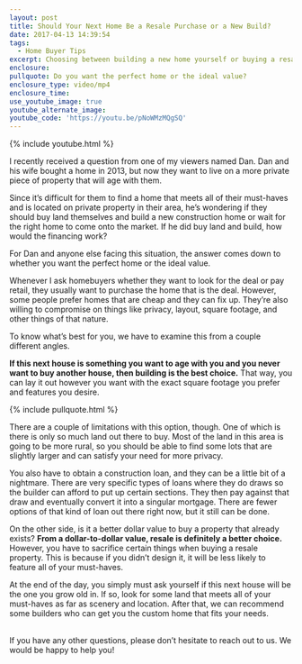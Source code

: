 ```yaml
---
layout: post
title: Should Your Next Home Be a Resale Purchase or a New Build?
date: 2017-04-13 14:39:54
tags:
  - Home Buyer Tips
excerpt: Choosing between building a new home yourself or buying a resale property comes down to whether you want the perfect home or the perfect deal.
enclosure:
pullquote: Do you want the perfect home or the ideal value?
enclosure_type: video/mp4
enclosure_time:
use_youtube_image: true
youtube_alternate_image:
youtube_code: 'https://youtu.be/pNoWMzMQgSQ'
---
```



{% include youtube.html %}

I recently received a question from one of my viewers named Dan. Dan and his wife bought a home in 2013, but now they want to live on a more private piece of property that will age with them.

Since it’s difficult for them to find a home that meets all of their must-haves and is located on private property in their area, he’s wondering if they should buy land themselves and build a new construction home or wait for the right home to come onto the market. If he did buy land and build, how would the financing work?

For Dan and anyone else facing this situation, the answer comes down to whether you want the perfect home or the ideal value.

Whenever I ask homebuyers whether they want to look for the deal or pay retail, they usually want to purchase the home that is the deal. However, some people prefer homes that are cheap and they can fix up. They’re also willing to compromise on things like privacy, layout, square footage, and other things of that nature.

To know what’s best for you, we have to examine this from a couple different angles.

**If this next house is something you want to age with you and you never want to buy another house, then building is the best choice.** That way, you can lay it out however you want with the exact square footage you prefer and features you desire.

{% include pullquote.html %}

There are a couple of limitations with this option, though. One of which is there is only so much land out there to buy. Most of the land in this area is going to be more rural, so you should be able to find some lots that are slightly larger and can satisfy your need for more privacy.

You also have to obtain a construction loan, and they can be a little bit of a nightmare. There are very specific types of loans where they do draws so the builder can afford to put up certain sections. They then pay against that draw and eventually convert it into a singular mortgage. There are fewer options of that kind of loan out there right now, but it still can be done.

On the other side, is it a better dollar value to buy a property that already exists? **From a dollar-to-dollar value, resale is definitely a better choice.** However, you have to sacrifice certain things when buying a resale property. This is because if you didn’t design it, it will be less likely to feature all of your must-haves.

At the end of the day, you simply must ask yourself if this next house will be the one you grow old in. If so, look for some land that meets all of your must-haves as far as scenery and location. After that, we can recommend some builders who can get you the custom home that fits your needs.

<br>If you have any other questions, please don’t hesitate to reach out to us. We would be happy to help you!